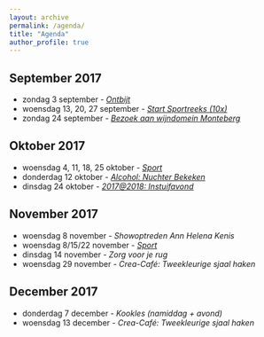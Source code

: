 ```yaml
---
layout: archive
permalink: /agenda/
title: "Agenda"
author_profile: true
---
```


## September 2017

- zondag 3 september - [_Ontbijt_](/assets/media/agenda/2017-09-03-ontbijt.jpg)
- woensdag 13, 20, 27 september - [_Start Sportreeks (10x)_](/assets/media/agenda/2017-09-13-Sport.pdf)
- zondag 24 september - [_Bezoek aan wijndomein Monteberg_](/assets/media/agenda/2017-09-24-Monteberg.pdf)

## Oktober 2017

- woensdag 4, 11, 18, 25 oktober - [_Sport_](/assets/media/agenda/2017-09-13-Sport.pdf)
- donderdag 12 oktober - [_Alcohol: Nuchter Bekeken_](/assets/media/agenda/2017-10-12-alcohol-nuchter-bekeken.jpg)
- dinsdag 24 oktober - [_2017@2018: Instuifavond_](/assets/media/agenda/2017-10-24-instuif.jpg)

## November 2017

- woensdag 8 november - _Showoptreden Ann Helena Kenis_
- woensdag 8/15/22 november - [_Sport_](/assets/media/agenda/2017-09-13-Sport.pdf)
- dinsdag 14 november - _Zorg voor je rug_
- woensdag 29 november - _Crea-Café: Tweekleurige sjaal haken_

## December 2017

- donderdag 7 december - _Kookles (namiddag + avond)_
- woensdag 13 december - _Crea-Café: Tweekleurige sjaal haken_
